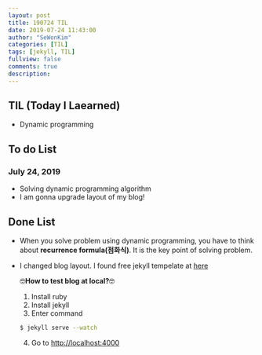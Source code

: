 ```yaml
---
layout: post
title: 190724 TIL
date: 2019-07-24 11:43:00
author: "SeWonKim"
categories: [TIL]
tags: [jekyll, TIL]
fullview: false
comments: true
description: 
---
```



## TIL (Today I Laearned)
* Dynamic programming

## To do List 
### July 24, 2019
* Solving dynamic programming algorithm
* I am gonna upgrade layout of my blog!

## Done List
* When you solve problem using dynamic programming, you have to think about **recurrence formula(점화식)**. 
It is the key point of solving problem. 
* I changed blog layout. I found free jekyll tempelate at [here](https://jekyllthemes.io/free)


    🤓**How to test blog at local?**🤓

    1. Install ruby
    2. Install jekyll
    3. Enter command
    ```bash
    $ jekyll serve --watch
    ```
    4. Go to [http://localhost:4000]()

